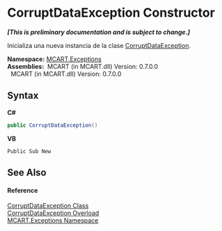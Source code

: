 # CorruptDataException Constructor 
 _**\[This is preliminary documentation and is subject to change.\]**_

Inicializa una nueva instancia de la clase <a href="f49ce316-38fc-ce2e-e467-ec9d45ba0744">CorruptDataException</a>.

**Namespace:**&nbsp;<a href="36e6166c-cb29-ee06-1b8a-ebc61fae7b0a">MCART.Exceptions</a><br />**Assemblies:**&nbsp;&nbsp;MCART (in MCART.dll) Version: 0.7.0.0<br />&nbsp;&nbsp;MCART (in MCART.dll) Version: 0.7.0.0<br />

## Syntax

**C#**<br />
``` C#
public CorruptDataException()
```

**VB**<br />
``` VB
Public Sub New
```


## See Also


#### Reference
<a href="f49ce316-38fc-ce2e-e467-ec9d45ba0744">CorruptDataException Class</a><br /><a href="1b5b6fae-d332-cfcb-a98b-477f902a9b42">CorruptDataException Overload</a><br /><a href="36e6166c-cb29-ee06-1b8a-ebc61fae7b0a">MCART.Exceptions Namespace</a><br />